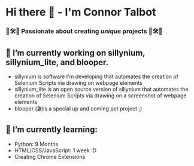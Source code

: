 # Hi there 👋 - I'm Connor Talbot
### 🎼🛠🧪 Passionate about creating *unique* projects 🎼🛠🧪 ###

<!--
**con-dog/con-dog** is a ✨ _special_ ✨ repository because its `README.md` (this file) appears on your GitHub profile.
-->

## 🔭 I’m currently working on sillynium, sillynium_lite, and blooper. ##
- sillynium is software I'm developing that automates the creation of Selenium Scripts via drawing on webpage elements
- sillynium_lite is an open source version of sillynium that automates the creation of Selenium Scripts via drawing on a screenshot of webpage elements
- blooper (🎬)is a special up and coming pet project ;)

## 🌱 I’m currently learning:
- Python: 9 Months
- HTML/CSS/JavaScript: 1 week :D
- Creating Chrome Extensions
